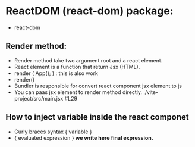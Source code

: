 # ReactDOM (react-dom) package:

- react-dom

## Render method:

- Render method take two argument root and a react element.
- React element is a function that return Jsx (HTML).
- render (
   App();
)  : this is also work
- render(<App>)
- Bundler is responsible for convert react component jsx element to js 
- You can paas jsx element to render method directly. ./vite-project/src/main.jsx #L29
      
## How to inject variable inside the react componet

- Curly braces syntax { variable }
- { evaluated expression } 
**we write here final expression.**
